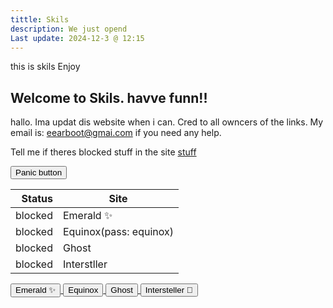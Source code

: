 ```yaml
---
tittle: Skils
description: We just opend
Last update: 2024-12-3 @ 12:15
---
```

this is skils
Enjoy


## Welcome to Skils. havve funn!!
hallo. Ima updat dis website when i can.
Cred to all owncers of the links. My email is: eearboot@gmai.com if you need any help.

Tell me if theres blocked stuff in the site
[stuff](stuff.md)

<a href="https://www.google.com/">
  <button type="button" class="btn btn-outline-primary">Panic button</button>
</a>

| Status | Site |
|-----:|---------------|
|blocked| Emerald ✨    |
|blocked|Equinox(pass: equinox)| 
|blocked|   Ghost       |
|blocked| Interstller   |



<a href="https://eflb.is-cool.dev/">
  <button type="button" class="btn btn-outline-primary">Emerald ✨</button>
</a>


<a href="https://asd98012mk3ls.github.io/">
  <button type="button" class="btn btn-outline-primary">Equinox</button>
</a>

<a href="https://red.masplenedigitalworld.com">
  <button type="button" class="btn btn-outline-primary">Ghost</button>
</a>

<a href="https://info.electrodata.com.ar/">
  <button type="button" class="btn btn-outline-primary">Intersteller 🌙</button>
</a>
